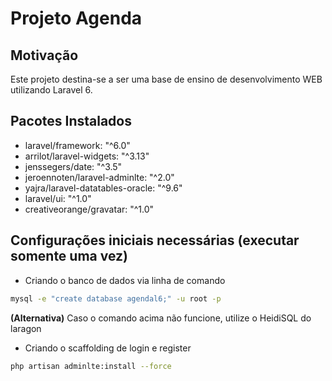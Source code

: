 # Projeto Agenda

## Motivação
Este projeto destina-se a ser uma base de ensino de desenvolvimento WEB utilizando Laravel 6.

## Pacotes Instalados

* laravel/framework: "^6.0"
* arrilot/laravel-widgets: "^3.13"
* jenssegers/date: "^3.5"
* jeroennoten/laravel-adminlte: "^2.0"
* yajra/laravel-datatables-oracle: "^9.6"
* laravel/ui: "^1.0"
* creativeorange/gravatar: "^1.0"

## Configurações iniciais necessárias (executar somente uma vez)

* Criando o banco de dados via linha de comando

```bash
mysql -e "create database agendal6;" -u root -p
```

**(Alternativa)** Caso o comando acima não funcione, utilize o HeidiSQL do laragon

* Criando o scaffolding de login e register

```bash
php artisan adminlte:install --force
```
